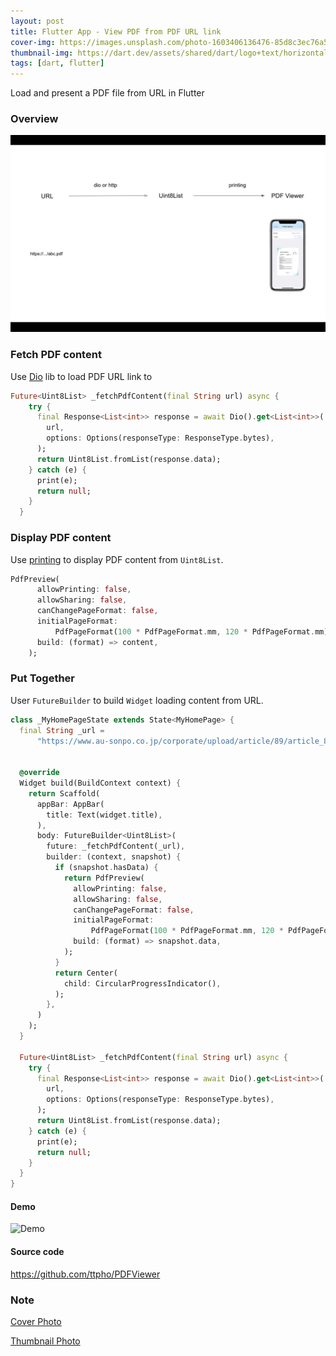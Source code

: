 ```yaml
---
layout: post
title: Flutter App - View PDF from PDF URL link
cover-img: https://images.unsplash.com/photo-1603406136476-85d8c3ec76a5
thumbnail-img: https://dart.dev/assets/shared/dart/logo+text/horizontal/white-e71fb382ad5229792cc704b3ee7a88f8013e986d6e34f0956d89c453b454d0a5.svg
tags: [dart, flutter]
---
```


Load and present a PDF file from URL in Flutter

### Overview

![URL PDF View](/assets/img/2021-08-24/url-pdf-view.png)

### Fetch PDF content

Use [Dio](https://pub.dev/packages/dio) lib to load PDF URL link to

```dart
Future<Uint8List> _fetchPdfContent(final String url) async {
    try {
      final Response<List<int>> response = await Dio().get<List<int>>(
        url,
        options: Options(responseType: ResponseType.bytes),
      );
      return Uint8List.fromList(response.data);
    } catch (e) {
      print(e);
      return null;
    }
  }
```

### Display PDF content

Use [printing](https://pub.dev/packages/printing) to display PDF content from `Uint8List`.

```dart
PdfPreview(
      allowPrinting: false,
      allowSharing: false,
      canChangePageFormat: false,
      initialPageFormat:
          PdfPageFormat(100 * PdfPageFormat.mm, 120 * PdfPageFormat.mm),
      build: (format) => content,
    );
```

### Put Together

User `FutureBuilder` to build `Widget` loading content from URL.

```dart
class _MyHomePageState extends State<MyHomePage> {
  final String _url =
      "https://www.au-sonpo.co.jp/corporate/upload/article/89/article_89_1.pdf";


  @override
  Widget build(BuildContext context) {
    return Scaffold(
      appBar: AppBar(
        title: Text(widget.title),
      ),
      body: FutureBuilder<Uint8List>(
        future: _fetchPdfContent(_url),
        builder: (context, snapshot) {
          if (snapshot.hasData) {
            return PdfPreview(
              allowPrinting: false,
              allowSharing: false,
              canChangePageFormat: false,
              initialPageFormat:
                  PdfPageFormat(100 * PdfPageFormat.mm, 120 * PdfPageFormat.mm),
              build: (format) => snapshot.data,
            );
          }
          return Center(
            child: CircularProgressIndicator(),
          );
        },
      )
    );
  }

  Future<Uint8List> _fetchPdfContent(final String url) async {
    try {
      final Response<List<int>> response = await Dio().get<List<int>>(
        url,
        options: Options(responseType: ResponseType.bytes),
      );
      return Uint8List.fromList(response.data);
    } catch (e) {
      print(e);
      return null;
    }
  }
}

```

#### Demo

![Demo](https://user-images.githubusercontent.com/3994863/126652864-45c69e73-1b4a-4f5a-b5a1-a9f20c6ac059.png)

#### Source code

https://github.com/ttpho/PDFViewer

### Note

[Cover Photo](https://unsplash.com/photos/g-d-S9gF2sY)

[Thumbnail Photo](https://dart.dev/assets/shared/dart/logo+text/horizontal/white-e71fb382ad5229792cc704b3ee7a88f8013e986d6e34f0956d89c453b454d0a5.svg)
